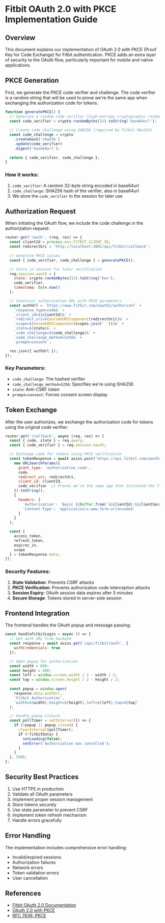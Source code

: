 # Fitbit OAuth 2.0 with PKCE Implementation Guide

## Overview
This document explains our implementation of OAuth 2.0 with PKCE (Proof Key for Code Exchange) for Fitbit authentication. PKCE adds an extra layer of security to the OAuth flow, particularly important for mobile and native applications.

## PKCE Generation
First, we generate the PKCE code verifier and challenge. The code verifier is a random string that will be used to prove we're the same app when exchanging the authorization code for tokens.

```javascript
function generatePKCE() {
  // Generate a random code verifier (high-entropy cryptographic random string)
  const code_verifier = crypto.randomBytes(32).toString('base64url');
  
  // Create code challenge using SHA256 (required by Fitbit OAuth2)
  const code_challenge = crypto
    .createHash('sha256')
    .update(code_verifier)
    .digest('base64url');
  
  return { code_verifier, code_challenge };
}
```

### How it works:
1. `code_verifier`: A random 32-byte string encoded in base64url
2. `code_challenge`: SHA256 hash of the verifier, also in base64url
3. We store the `code_verifier` in the session for later use

## Authorization Request
When initiating the OAuth flow, we include the code challenge in the authorization request:

```javascript
router.get('/auth', (req, res) => {
  const clientId = process.env.FITBIT_CLIENT_ID;
  const redirectUri = 'http://localhost:3001/api/fitbit/callback';
  
  // Generate PKCE values
  const { code_verifier, code_challenge } = generatePKCE();

  // Store in session for later verification
  req.session.oauth = {
    state: crypto.randomBytes(32).toString('hex'),
    code_verifier,
    timestamp: Date.now()
  };

  // Construct authorization URL with PKCE parameters
  const authUrl = `https://www.fitbit.com/oauth2/authorize?` + 
    `response_type=code&` +
    `client_id=${clientId}&` +
    `redirect_uri=${encodeURIComponent(redirectUri)}&` +
    `scope=${encodeURIComponent(scopes.join(' '))}&` +
    `state=${state}&` +
    `code_challenge=${code_challenge}&` +
    `code_challenge_method=S256&` +
    `prompt=consent`;

  res.json({ authUrl });
});
```

### Key Parameters:
- `code_challenge`: The hashed verifier
- `code_challenge_method=S256`: Specifies we're using SHA256
- `state`: Anti-CSRF token
- `prompt=consent`: Forces consent screen display

## Token Exchange
After the user authorizes, we exchange the authorization code for tokens using the original code verifier:

```javascript
router.get('/callback', async (req, res) => {
  const { code, state } = req.query;
  const { code_verifier } = req.session.oauth;

  // Exchange code for tokens using PKCE verification
  const tokenResponse = await axios.post('https://api.fitbit.com/oauth2/token',
    new URLSearchParams({
      grant_type: 'authorization_code',
      code,
      redirect_uri: redirectUri,
      client_id: clientId,
      code_verifier  // Proves we're the same app that initiated the flow
    }).toString(),
    {
      headers: {
        'Authorization': `Basic ${Buffer.from(`${clientId}:${clientSecret}`).toString('base64')}`,
        'Content-Type': 'application/x-www-form-urlencoded'
      }
    }
  );

  const {
    access_token,
    refresh_token,
    expires_in,
    scope
  } = tokenResponse.data;
});
```

### Security Features:
1. **State Validation**: Prevents CSRF attacks
2. **PKCE Verification**: Prevents authorization code interception attacks
3. **Session Expiry**: OAuth session data expires after 5 minutes
4. **Secure Storage**: Tokens stored in server-side session

## Frontend Integration
The frontend handles the OAuth popup and message passing:

```javascript
const handleFitbitLogin = async () => {
  // Get auth URL from backend
  const response = await axios.get('/api/fitbit/auth', { 
    withCredentials: true
  });

  // Open popup for authorization
  const width = 600;
  const height = 800;
  const left = window.screen.width / 2 - width / 2;
  const top = window.screen.height / 2 - height / 2;
  
  const popup = window.open(
    response.data.authUrl,
    'Fitbit Authorization',
    `width=${width},height=${height},left=${left},top=${top}`
  );

  // Handle popup closure
  const pollTimer = setInterval(() => {
    if (!popup || popup.closed) {
      clearInterval(pollTimer);
      if (!fitbitData) {
        setLoading(false);
        setError('Authorization was cancelled');
      }
    }
  }, 500);
};
```

## Security Best Practices
1. Use HTTPS in production
2. Validate all OAuth parameters
3. Implement proper session management
4. Store tokens securely
5. Use state parameter to prevent CSRF
6. Implement token refresh mechanism
7. Handle errors gracefully

## Error Handling
The implementation includes comprehensive error handling:
- Invalid/expired sessions
- Authorization failures
- Network errors
- Token validation errors
- User cancellation

## References
- [Fitbit OAuth 2.0 Documentation](https://dev.fitbit.com/build/reference/web-api/authorization/)
- [OAuth 2.0 with PKCE](https://oauth.net/2/pkce/)
- [RFC 7636: PKCE](https://tools.ietf.org/html/rfc7636) 